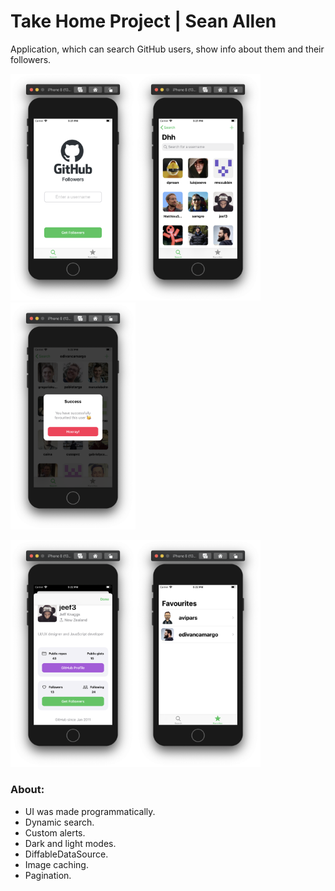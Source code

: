 # Take Home Project | Sean Allen

Application, which can search GitHub users, show info about them and their followers.

<img src="https://github.com/gurachevskaya/SeanAllenGitHubFollowers/blob/master/SHCourse/Images/Снимок%20экрана%202020-10-23%20в%2017.21.38.png?raw=true" width="200"><img src="https://github.com/gurachevskaya/SeanAllenGitHubFollowers/blob/master/SHCourse/Images/Снимок%20экрана%202020-10-23%20в%2017.21.46.png?raw=true" width="200">
<img src="https://github.com/gurachevskaya/SeanAllenGitHubFollowers/blob/master/SHCourse/Images/Снимок%20экрана%202020-10-23%20в%2017.22.27.png?raw=true" width="200">

<img src="https://github.com/gurachevskaya/SeanAllenGitHubFollowers/blob/master/SHCourse/Images/Снимок%20экрана%202020-10-23%20в%2017.22.08.png?raw=true" width="200"><img src="https://github.com/gurachevskaya/SeanAllenGitHubFollowers/blob/master/SHCourse/Images/Снимок%20экрана%202020-10-23%20в%2017.22.33.png?raw=true" width="200">


### About:
- UI was made programmatically.
- Dynamic search.
- Custom alerts.
- Dark and light modes.
- DiffableDataSource.
- Image caching.
- Pagination.


